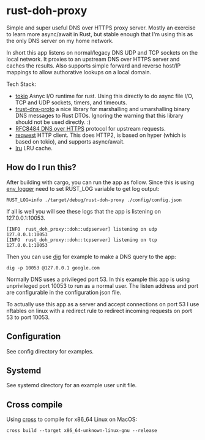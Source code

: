 # rust-doh-proxy

Simple and super useful DNS over HTTPS proxy server.  Mostly an exercise to learn more async/await in Rust, but stable enough that I'm using this as the only DNS server on my home network.

In short this app listens on normal/legacy DNS UDP and TCP sockets on the local network.  It proxies to an upstream DNS over HTTPS server and caches the results.  Also supports simple forward and reverse host/IP mappings to allow authorative lookups on a local domain.

Tech Stack:
* [tokio](https://crates.io/crates/tokio) Asnyc I/O runtime for rust.  Using this directly to do async file I/O, TCP and UDP sockets, timers, and timeouts.
* [trust-dns-proto](https://crates.io/crates/trust-dns-proto) a nice library for marshalling and umarshalling binary DNS messages to Rust DTOs.  Ignoring the warning that this library should not be used directly. :)
* [RFC8484 DNS over HTTPS](https://tools.ietf.org/html/rfc8484) protocol for upstream requests.
* [reqwest](https://crates.io/crates/reqwest) HTTP client.  This does HTTP2, is based on hyper (which is based on tokio), and supports async/await.
* [lru](https://crates.io/crates/lru) LRU cache.

## How do I run this?
After building with cargo, you can run the app as follow.  Since this is using [env_logger](https://crates.io/crates/env_logger) need to set RUST_LOG variable to get log output:

```
RUST_LOG=info ./target/debug/rust-doh-proxy ./config/config.json
```

If all is well you will see these logs that the app is listening on 127.0.0.1:10053.

```
[INFO  rust_doh_proxy::doh::udpserver] listening on udp 127.0.0.1:10053
[INFO  rust_doh_proxy::doh::tcpserver] listening on tcp 127.0.0.1:10053
```

Then you can use [dig](https://en.wikipedia.org/wiki/Dig_(command)) for example to make a DNS query to the app:
```
dig -p 10053 @127.0.0.1 google.com
```

Normally DNS uses a privileged port 53.  In this example this app is using unprivileged port 10053 to run as a normal user.  The listen address and port are configurable in the configuration json file.

To actually use this app as a server and accept connections on port 53 I use nftables on linux with a redirect rule to redirect incoming requests on port 53 to port 10053.


## Configuration
See config directory for examples.

## Systemd
See systemd directory for an example user unit file.

## Cross compile
Using [cross](https://github.com/rust-embedded/cross) to compile for x86_64 Linux on MacOS:

```cross build --target x86_64-unknown-linux-gnu --release```

